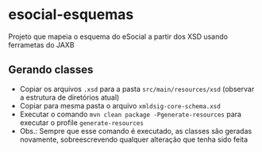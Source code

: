 # esocial-esquemas

Projeto que mapeia o esquema do eSocial a partir dos XSD usando ferrametas do JAXB

## Gerando classes

- Copiar os arquivos `.xsd` para a pasta `src/main/resources/xsd` (observar a estrutura de diretórios atual)
- Copiar para mesma pasta o arquivo `xmldsig-core-schema.xsd`
- Executar o comando `mvn clean package -Pgenerate-resources` para executar o profile `generate-resources`
- Obs.: Sempre que esse comando é executado, as classes são geradas novamente, sobreescrevendo qualquer alteração que tenha sido feita

